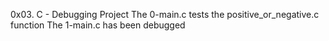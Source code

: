 0x03. C - Debugging Project
The 0-main.c tests the positive_or_negative.c function
The 1-main.c has been debugged
